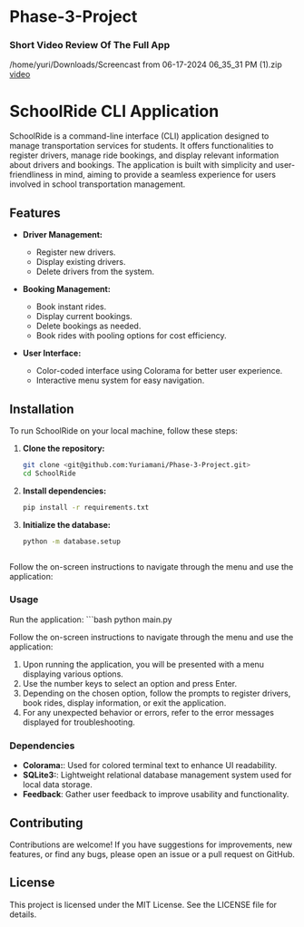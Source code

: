 # Phase-3-Project

### Short Video Review Of The Full App
/home/yuri/Downloads/Screencast from 06-17-2024 06_35_31 PM (1).zip
[video](<../../../Downloads/Screencast from 06-17-2024 06_35_31 PM (1).webm>)

# SchoolRide CLI Application

SchoolRide is a command-line interface (CLI) application designed to manage transportation services for students. It offers functionalities to register drivers, manage ride bookings, and display relevant information about drivers and bookings. The application is built with simplicity and user-friendliness in mind, aiming to provide a seamless experience for users involved in school transportation management.

## Features

- **Driver Management:**
  - Register new drivers.
  - Display existing drivers.
  - Delete drivers from the system.

- **Booking Management:**
  - Book instant rides.
  - Display current bookings.
  - Delete bookings as needed.
  - Book rides with pooling options for cost efficiency.

- **User Interface:**
  - Color-coded interface using Colorama for better user experience.
  - Interactive menu system for easy navigation.

## Installation

To run SchoolRide on your local machine, follow these steps:

1. **Clone the repository:**
   ```bash
   git clone <git@github.com:Yuriamani/Phase-3-Project.git>
   cd SchoolRide

2. **Install dependencies:**
   ```bash
   pip install -r requirements.txt

3. **Initialize the database:**
   ```bash
   python -m database.setup



Follow the on-screen instructions to navigate through the menu and use the application:






### Usage

Run the application:
      ```bash
      python main.py

Follow the on-screen instructions to navigate through the menu and use the application:      
1. Upon running the application, you will be presented with a menu displaying various options.
2. Use the number keys to select an option and press Enter.
3. Depending on the chosen option, follow the prompts to register drivers, book rides, display information, or exit the application.
4. For any unexpected behavior or errors, refer to the error messages displayed for troubleshooting.

### Dependencies

- **Colorama:**: Used for colored terminal text to enhance UI readability.
- **SQLite3:**: Lightweight relational database management system used for local data storage.
- **Feedback**: Gather user feedback to improve usability and functionality.

## Contributing

Contributions are welcome! If you have suggestions for improvements, new features, or find any bugs, please open an issue or a pull request on GitHub.

## License

This project is licensed under the MIT License. See the LICENSE file for details.

